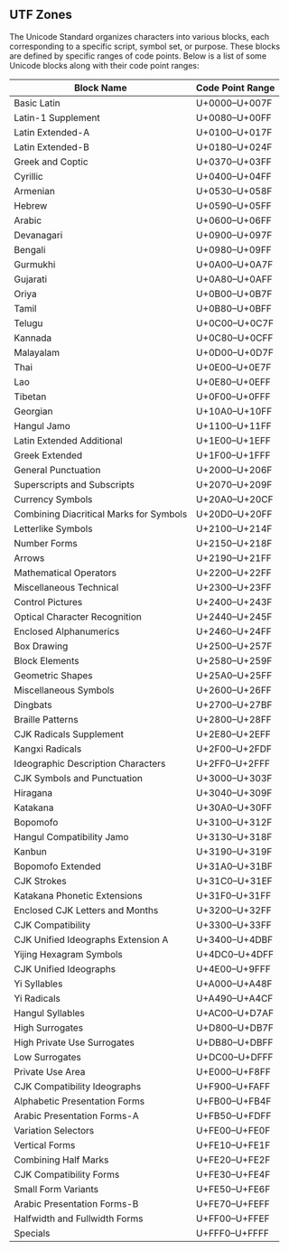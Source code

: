 
## UTF Zones

The Unicode Standard organizes characters into various blocks, each corresponding to a specific script, symbol set, or purpose. These blocks are defined by specific ranges of code points. Below is a list of some Unicode blocks along with their code point ranges:

| Block Name                              | Code Point Range |
| --------------------------------------- | ---------------- |
| Basic Latin                             | U+0000–U+007F    |
| Latin-1 Supplement                      | U+0080–U+00FF    |
| Latin Extended-A                        | U+0100–U+017F    |
| Latin Extended-B                        | U+0180–U+024F    |
| Greek and Coptic                        | U+0370–U+03FF    |
| Cyrillic                                | U+0400–U+04FF    |
| Armenian                                | U+0530–U+058F    |
| Hebrew                                  | U+0590–U+05FF    |
| Arabic                                  | U+0600–U+06FF    |
| Devanagari                              | U+0900–U+097F    |
| Bengali                                 | U+0980–U+09FF    |
| Gurmukhi                                | U+0A00–U+0A7F    |
| Gujarati                                | U+0A80–U+0AFF    |
| Oriya                                   | U+0B00–U+0B7F    |
| Tamil                                   | U+0B80–U+0BFF    |
| Telugu                                  | U+0C00–U+0C7F    |
| Kannada                                 | U+0C80–U+0CFF    |
| Malayalam                               | U+0D00–U+0D7F    |
| Thai                                    | U+0E00–U+0E7F    |
| Lao                                     | U+0E80–U+0EFF    |
| Tibetan                                 | U+0F00–U+0FFF    |
| Georgian                                | U+10A0–U+10FF    |
| Hangul Jamo                             | U+1100–U+11FF    |
| Latin Extended Additional               | U+1E00–U+1EFF    |
| Greek Extended                          | U+1F00–U+1FFF    |
| General Punctuation                     | U+2000–U+206F    |
| Superscripts and Subscripts             | U+2070–U+209F    |
| Currency Symbols                        | U+20A0–U+20CF    |
| Combining Diacritical Marks for Symbols | U+20D0–U+20FF    |
| Letterlike Symbols                      | U+2100–U+214F    |
| Number Forms                            | U+2150–U+218F    |
| Arrows                                  | U+2190–U+21FF    |
| Mathematical Operators                  | U+2200–U+22FF    |
| Miscellaneous Technical                 | U+2300–U+23FF    |
| Control Pictures                        | U+2400–U+243F    |
| Optical Character Recognition           | U+2440–U+245F    |
| Enclosed Alphanumerics                  | U+2460–U+24FF    |
| Box Drawing                             | U+2500–U+257F    |
| Block Elements                          | U+2580–U+259F    |
| Geometric Shapes                        | U+25A0–U+25FF    |
| Miscellaneous Symbols                   | U+2600–U+26FF    |
| Dingbats                                | U+2700–U+27BF    |
| Braille Patterns                        | U+2800–U+28FF    |
| CJK Radicals Supplement                 | U+2E80–U+2EFF    |
| Kangxi Radicals                         | U+2F00–U+2FDF    |
| Ideographic Description Characters      | U+2FF0–U+2FFF    |
| CJK Symbols and Punctuation             | U+3000–U+303F    |
| Hiragana                                | U+3040–U+309F    |
| Katakana                                | U+30A0–U+30FF    |
| Bopomofo                                | U+3100–U+312F    |
| Hangul Compatibility Jamo               | U+3130–U+318F    |
| Kanbun                                  | U+3190–U+319F    |
| Bopomofo Extended                       | U+31A0–U+31BF    |
| CJK Strokes                             | U+31C0–U+31EF    |
| Katakana Phonetic Extensions            | U+31F0–U+31FF    |
| Enclosed CJK Letters and Months         | U+3200–U+32FF    |
| CJK Compatibility                       | U+3300–U+33FF    |
| CJK Unified Ideographs Extension A      | U+3400–U+4DBF    |
| Yijing Hexagram Symbols                 | U+4DC0–U+4DFF    |
| CJK Unified Ideographs                  | U+4E00–U+9FFF    |
| Yi Syllables                            | U+A000–U+A48F    |
| Yi Radicals                             | U+A490–U+A4CF    |
| Hangul Syllables                        | U+AC00–U+D7AF    |
| High Surrogates                         | U+D800–U+DB7F    |
| High Private Use Surrogates             | U+DB80–U+DBFF    |
| Low Surrogates                          | U+DC00–U+DFFF    |
| Private Use Area                        | U+E000–U+F8FF    |
| CJK Compatibility Ideographs            | U+F900–U+FAFF    |
| Alphabetic Presentation Forms           | U+FB00–U+FB4F    |
| Arabic Presentation Forms-A             | U+FB50–U+FDFF    |
| Variation Selectors                     | U+FE00–U+FE0F    |
| Vertical Forms                          | U+FE10–U+FE1F    |
| Combining Half Marks                    | U+FE20–U+FE2F    |
| CJK Compatibility Forms                 | U+FE30–U+FE4F    |
| Small Form Variants                     | U+FE50–U+FE6F    |
| Arabic Presentation Forms-B             | U+FE70–U+FEFF    |
| Halfwidth and Fullwidth Forms           | U+FF00–U+FFEF    |
| Specials                                | U+FFF0–U+FFFF    |

